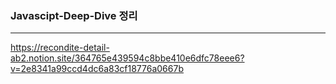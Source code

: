 ### Javascipt-Deep-Dive 정리
---
https://recondite-detail-ab2.notion.site/364765e439594c8bbe410e6dfc78eee6?v=2e8341a99ccd4dc6a83cf18776a0667b
